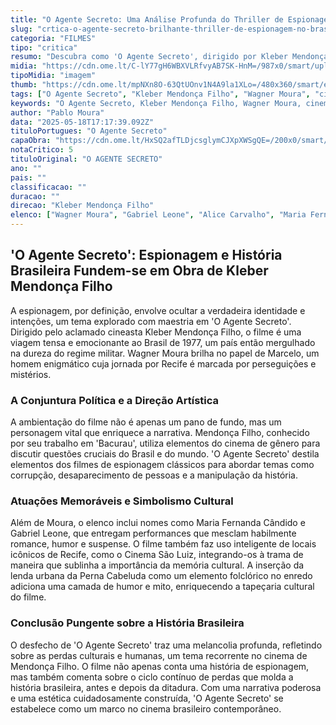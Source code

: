 ```yaml
---
title: "O Agente Secreto: Uma Análise Profunda do Thriller de Espionagem Ambientado no Brasil dos Anos 70"
slug: "crtica-o-agente-secreto-brilhante-thriller-de-espionagem-no-brasil-de-1970"
categoria: "FILMES"
tipo: "critica"
resumo: "Descubra como 'O Agente Secreto', dirigido por Kleber Mendonça Filho e estrelado por Wagner Moura, captura a essência do Brasil durante a ditadura militar através de um thriller de espionagem emocionante."
midia: "https://cdn.ome.lt/C-lY77gH6WBXVLRfvyAB7SK-HnM=/987x0/smart/uploads/conteudo/fotos/wagner.jpg"
tipoMidia: "imagem"
thumb: "https://cdn.ome.lt/mpNXn8O-63QtUOnv1N4A9la1XLo=/480x360/smart/extras/conteudos/wagner_eFn5b1n.jpg"
tags: ["O Agente Secreto", "Kleber Mendonça Filho", "Wagner Moura", "cinema brasileiro", "filmes de espionagem", "ditadura militar no Brasil"]
keywords: "O Agente Secreto, Kleber Mendonça Filho, Wagner Moura, cinema brasileiro, filmes de espionagem, ditadura militar no Brasil"
author: "Pablo Moura"
data: "2025-05-18T17:17:39.092Z"
tituloPortugues: "O Agente Secreto"
capaObra: "https://cdn.ome.lt/HxSQ2afTLDjcsglymCJXpXWSgQE=/200x0/smart/extras/capas/MV5BYjYzZTk5ODctYjQyNS00M2NmLThjNmItYmJhNTg4MDFjOThlXkEyXkFqcGc._V1_.jpg"
notaCritico: 5
tituloOriginal: "O AGENTE SECRETO"
ano: ""
pais: ""
classificacao: ""
duracao: ""
direcao: "Kleber Mendonça Filho"
elenco: ["Wagner Moura", "Gabriel Leone", "Alice Carvalho", "Maria Fernanda Cândido"]
---
```


## 'O Agente Secreto': Espionagem e História Brasileira Fundem-se em Obra de Kleber Mendonça Filho

A espionagem, por definição, envolve ocultar a verdadeira identidade e intenções, um tema explorado com maestria em 'O Agente Secreto'. Dirigido pelo aclamado cineasta Kleber Mendonça Filho, o filme é uma viagem tensa e emocionante ao Brasil de 1977, um país então mergulhado na dureza do regime militar. Wagner Moura brilha no papel de Marcelo, um homem enigmático cuja jornada por Recife é marcada por perseguições e mistérios.

### A Conjuntura Política e a Direção Artística

A ambientação do filme não é apenas um pano de fundo, mas um personagem vital que enriquece a narrativa. Mendonça Filho, conhecido por seu trabalho em 'Bacurau', utiliza elementos do cinema de gênero para discutir questões cruciais do Brasil e do mundo. 'O Agente Secreto' destila elementos dos filmes de espionagem clássicos para abordar temas como corrupção, desaparecimento de pessoas e a manipulação da história.

### Atuações Memoráveis e Simbolismo Cultural

Além de Moura, o elenco inclui nomes como Maria Fernanda Cândido e Gabriel Leone, que entregam performances que mesclam habilmente romance, humor e suspense. O filme também faz uso inteligente de locais icônicos de Recife, como o Cinema São Luiz, integrando-os à trama de maneira que sublinha a importância da memória cultural. A inserção da lenda urbana da Perna Cabeluda como um elemento folclórico no enredo adiciona uma camada de humor e mito, enriquecendo a tapeçaria cultural do filme.

### Conclusão Pungente sobre a História Brasileira

O desfecho de 'O Agente Secreto' traz uma melancolia profunda, refletindo sobre as perdas culturais e humanas, um tema recorrente no cinema de Mendonça Filho. O filme não apenas conta uma história de espionagem, mas também comenta sobre o ciclo contínuo de perdas que molda a história brasileira, antes e depois da ditadura. Com uma narrativa poderosa e uma estética cuidadosamente construída, 'O Agente Secreto' se estabelece como um marco no cinema brasileiro contemporâneo.